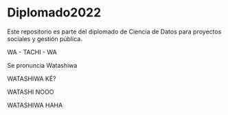 # Diplomado2022
Este repositorio es parte del diplomado de Ciencia de Datos para proyectos sociales y gestión pública.

WA - TACHI - WA

Se pronuncia Watashiwa

WATASHIWA KÉ?

WATASHI NOOO

WATASHIWA HAHA
